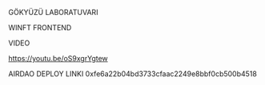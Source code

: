 GÖKYÜZÜ LABORATUVARI

WINFT FRONTEND

VIDEO

https://youtu.be/oS9xgrYgtew

AIRDAO DEPLOY LINKI
0xfe6a22b04bd3733cfaac2249e8bbf0cb500b4518